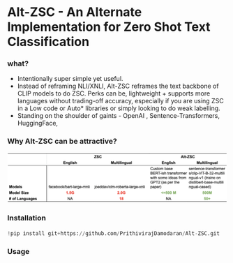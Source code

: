 # Alt-ZSC - An Alternate Implementation for Zero Shot Text Classification

### what? 
* Intentionally super simple yet useful.
* Instead of reframing NLI/XNLI, Alt-ZSC reframes the text backbone of CLIP models to do ZSC. Perks can be, lightweight + supports more languages without trading-off accuracy, especially if you are using ZSC in a Low code or Auto* libraries or simply looking to do weak labelling.
* Standing on the shoulder of gaints - OpenAI , Sentence-Transformers, HuggingFace, 


### Why Alt-ZSC can be attractive?

<img src="./images/ZSC vs Alt-ZSC.png" width="900">


### Installation
```python 
!pip install git+https://github.com/PrithivirajDamodaran/Alt-ZSC.git
```

### Usage

